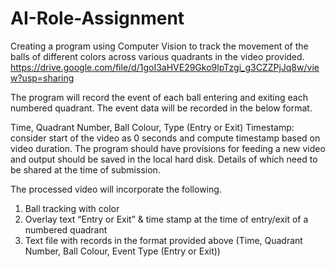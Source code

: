 # AI-Role-Assignment

Creating a program using Computer Vision to track the movement of the balls of different colors across various quadrants in the video provided. 
https://drive.google.com/file/d/1goI3aHVE29Gko9lpTzgi_g3CZZPjJq8w/view?usp=sharing

The program will record the event of each ball entering and exiting each numbered quadrant.
The event data will be recorded in the below format.

Time, Quadrant Number, Ball Colour, Type (Entry or Exit)
Timestamp: consider start of the video as 0 seconds and compute timestamp based on video duration.
The program should have provisions for feeding a new video and output should be saved in the local hard disk. 
Details of which need to be shared at the time of submission.

The processed video will incorporate the following.
1) Ball tracking with color
2) Overlay text “Entry or Exit” & time stamp at the time of entry/exit of a numbered quadrant
3) Text file with records in the format provided above (Time, Quadrant Number, Ball Colour, Event Type (Entry or Exit))
